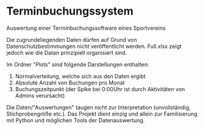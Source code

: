 # Terminbuchungssystem
Auswertung einer Terminbuchungssoftware eines Sportvereins

Die zugrundeliegenden Daten dürfen auf Grund von Datenschutzbestimmungen nicht veröffentlicht werden. 
Full.xlsx zeigt jedoch wie die Datan prinzipiell organisiert sind.

Im Ordner "Plots" sind folgende Darstellungen enthalten:
  1. Normalverteilung, welche sich aus den Daten ergibt
  2. Absolute Anzahl von Buchungen pro Monat
  3. Buchungszeitpunkt (der Spike bei 0:00Uhr ist durch Aktivitäten von Admins verursacht)

Die Daten/"Auswertungen" taugen nicht zur Interpretation (unvollständig, Stichprobengröße etc.).
Das Projekt dient einzig und allein zur Familisierung mit Python und möglichen Tools der Datenauswertung.
